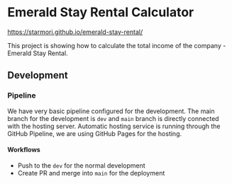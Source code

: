 # Emerald Stay Rental Calculator

https://starmori.github.io/emerald-stay-rental/

This project is showing how to calculate the total income of the company - Emerald Stay Rental.

## Development

### Pipeline

We have very basic pipeline configured for the development. The main branch for the development is `dev` and `main` branch is directly connected with the hosting server.
Automatic hosting service is running through the GitHub Pipeline, we are using GitHub Pages for the hosting.

#### Workflows
* Push to the `dev` for the normal development
* Create PR and merge into `main` for the deployment


